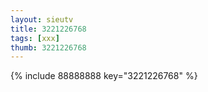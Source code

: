 ```yaml
--- 
layout: sieutv
title: 3221226768
tags: [xxx]
thumb: 3221226768
---
```

{% include 88888888 key="3221226768" %} 
